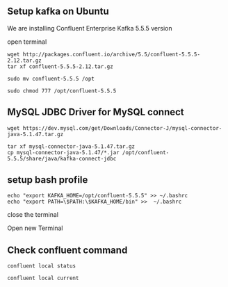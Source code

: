 ## Setup kafka on Ubuntu 

We are installing Confluent Enterprise Kafka 5.5.5 version

open terminal 

```
wget http://packages.confluent.io/archive/5.5/confluent-5.5.5-2.12.tar.gz
tar xf confluent-5.5.5-2.12.tar.gz

sudo mv confluent-5.5.5 /opt

sudo chmod 777 /opt/confluent-5.5.5
```


## MySQL JDBC Driver for MySQL connect 

```
wget https://dev.mysql.com/get/Downloads/Connector-J/mysql-connector-java-5.1.47.tar.gz

tar xf mysql-connector-java-5.1.47.tar.gz
cp mysql-connector-java-5.1.47/*.jar /opt/confluent-5.5.5/share/java/kafka-connect-jdbc
```

## setup bash profile

```
echo "export KAFKA_HOME=/opt/confluent-5.5.5" >> ~/.bashrc
echo "export PATH=\$PATH:\$KAFKA_HOME/bin" >>  ~/.bashrc
```

close the terminal

Open new Terminal

## Check confluent command

```
confluent local status

confluent local current
```
